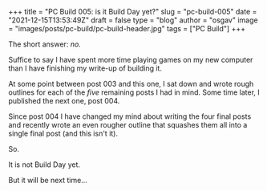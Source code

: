 
+++
title = "PC Build 005: is it Build Day yet?"
slug = "pc-build-005"
date = "2021-12-15T13:53:49Z"
draft = false
type = "blog"
author = "osgav"
image = "images/posts/pc-build/pc-build-header.jpg"
tags = ["PC Build"]
+++

The short answer: *no.*

<!--more-->

Suffice to say I have spent more time playing games on my new computer than I have finishing my write-up of building it. 

At some point between post 003 and this one, I sat down and wrote rough outlines for each of the *five* remaining posts I had in mind. Some time later, I published the next one, post 004. 

Since post 004 I have changed my mind about writing the four final posts and recently wrote an even rougher outline that squashes them all into a single final post (and this isn't it).

So. 

It is not Build Day yet. 

But it will be next time...
